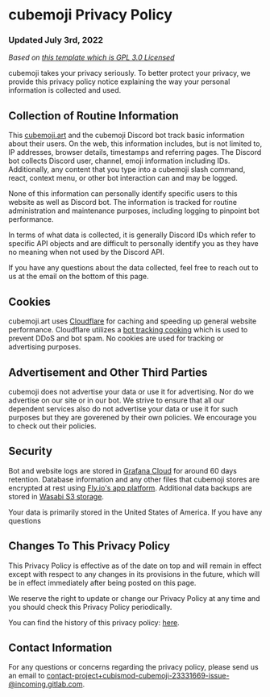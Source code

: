 # cubemoji Privacy Policy
### Updated July 3rd, 2022
*Based on [this template which is GPL 3.0 Licensed](https://github.com/ArthurGareginyan/privacy-policy-template)*


cubemoji takes your privacy seriously. To better protect your privacy, we provide this privacy policy notice explaining the way your personal information is collected and used.


## Collection of Routine Information

This [cubemoji.art](https://cubemoji.art) and the cubemoji Discord bot track basic information about their users. On the web, this information includes, but is not limited to, IP addresses, browser details, timestamps and referring pages. The Discord bot collects Discord user, channel, emoji information including IDs. Additionally, any content that you type into a cubemoji slash command, react, context menu, or other bot interaction can and may be logged.  

None of this information can personally identify specific users to this website as well as Discord bot. The information is tracked for routine administration and maintenance purposes, including logging to pinpoint bot performance.

In terms of what data is collected, it is generally Discord IDs which refer to specific API objects and are difficult to personally identify you as they have no meaning when not used by the Discord API.

If you have any questions about the data collected, feel free to reach out to us at the email on the bottom of this page.


## Cookies

cubemoji.art uses [Cloudflare](https://www.cloudflare.com/) for caching and speeding up general website performance. Cloudflare utilizes a [bot tracking cooking](https://developers.cloudflare.com/fundamentals/get-started/reference/cloudflare-cookies/) which is used to prevent DDoS and bot spam. No cookies are used for tracking or advertising purposes.


## Advertisement and Other Third Parties

cubemoji does not advertise your data or use it for advertising. Nor do we advertise on our site or in our bot. We strive to ensure that all our dependent services also do not advertise your data or use it for such purposes but they are goverened by their own policies. We encourage you to check out their policies.


## Security

Bot and website logs are stored in [Grafana Cloud](https://grafana.com/legal/?plcmt=footer) for around 60 days retention. Database information and any other files that cubemoji stores are encrypted at rest using [Fly.io's app platform](https://fly.io/legal/privacy-policy/). Additional data backups are stored in [Wasabi S3 storage](https://wasabi.com/legal/privacy-policy/).

Your data is primarily stored in the United States of America. If you have any questions 


## Changes To This Privacy Policy

This Privacy Policy is effective as of the date on top and will remain in effect except with respect to any changes in its provisions in the future, which will be in effect immediately after being posted on this page.

We reserve the right to update or change our Privacy Policy at any time and you should check this Privacy Policy periodically.

You can find the history of this privacy policy: [here](https://gitlab.com/cubismod/cubemoji/-/commits/main/PRIVACY.md).


## Contact Information

For any questions or concerns regarding the privacy policy, please send us an email to contact-project+cubismod-cubemoji-23331669-issue-@incoming.gitlab.com.
